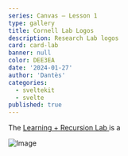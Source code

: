 ```yaml
---
series: Canvas — Lesson 1
type: gallery
title: Cornell Lab Logos
description: Research Lab logos
card: card-lab
banner: null
color: DEE3EA
date: '2024-01-27'
author: 'Dantès'
categories:
  - sveltekit
  - svelte
published: true
---
```


<script>

  import Gallery from '$lib/components/Gallery.svelte'

  let images = [
      { url: 'img-lab-17', caption: "" },
    { url: 'img-lab-01', caption: "" },
    { url: 'img-lab-02', caption: '' },
    { url: 'img-lab-03', caption: "" },
     { url: 'img-lab-04', caption: '' },


      { url: 'img-lab-07', caption: '' },
    { url: 'img-lab-08', caption: "" },

 { url: 'img-lab-19', caption: "" },

    { url: 'img-lab-05', caption: "" },
    { url: 'img-lab-06', caption: "" },

    { url: 'img-lab-09', caption: "" },
    { url: 'img-lab-10', caption: '' },
    { url: 'img-lab-11', caption: "" },
    { url: 'img-lab-12', caption: "" },
    { url: 'img-lab-13', caption: "" },
    { url: 'img-lab-14', caption: "" },
    { url: 'img-lab-15', caption: "" },


    { url: 'img-lab-18', caption: "" },

    { url: 'img-lab-20', caption: "" },
    { url: 'img-lab-22', caption: "" },

     { url: 'img-lab-16', caption: "" },
  ]

</script>

The <a href = ''> Learning + Recursion Lab </a> is a


<Gallery images = {images} />

<img src = 'img/img-lab-00.png' alt = 'Image'>